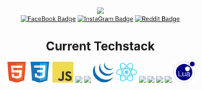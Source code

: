 <div id="header" align="center">
  <img src="https://media.giphy.com/media/HwBlFQZFcAoUcPHZdX/giphy.gif" width="240"/>
  <div id="social">
    <a href="https://www.facebook.com/rec.kun.9"><img src="https://img.shields.io/badge/FaceBook-blue?style=for-the-badge&logo=facebook&logoColor=white" alt="FaceBook Badge"/></a>
    <a href="https://www.instagram.com/nords1337"><img src="https://img.shields.io/badge/Instagram-hotpink?style=for-the-badge&logo=instagram&logoColor=white" alt="InstaGram Badge"/></a>
    <a href="https://www.reddit.com/user/ThePawners"><img src="https://img.shields.io/badge/Reddit-orange?style=for-the-badge&logo=reddit&logoColor=white" alt="Reddit Badge"/></a>
  </div>
  
  <div>
    <h1>Current Techstack</h1>
    <img src="https://github.com/devicons/devicon/blob/master/icons/html5/html5-original.svg" width="50" height="50"/>
    <img src="https://github.com/devicons/devicon/blob/master/icons/css3/css3-original.svg" width="50" height="50"/>
    <img src="https://github.com/devicons/devicon/blob/master/icons/javascript/javascript-original.svg" width="50" height="50"/>
    <img src="https://img.shields.io/badge/bootstrap-%238511FA.svg?style=for-the-badge&logo=bootstrap&logoColor=white"/>
    <img src="https://img.shields.io/badge/tailwindcss-%2338B2AC.svg?style=for-the-badge&logo=tailwind-css&logoColor=white"/>
    <img src="https://github.com/devicons/devicon/blob/master/icons/jquery/jquery-original.svg" width="50" height="50"/>
    <img src="https://github.com/devicons/devicon/blob/master/icons/react/react-original.svg" width="50" height="50"/>
    <img src="https://img.shields.io/badge/python-3670A0?style=for-the-badge&logo=python&logoColor=white"/>
    <img src="https://img.shields.io/badge/django-%23092E20.svg?style=for-the-badge&logo=django&logoColor=white"/>
    <img src="https://img.shields.io/badge/mysql-%2300f.svg?style=for-the-badge&logo=mysql&logoColor=white"/>
    <img src="https://img.shields.io/badge/MongoDB-%234ea94b.svg?style=for-the-badge&logo=mongodb&logoColor=white"/>
    <img src="https://github.com/devicons/devicon/blob/master/icons/lua/lua-original.svg" width="50" height="50"/>
  </div>
</div>
